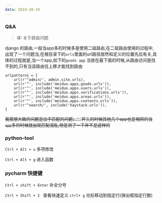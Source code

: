 ```yaml
---
data: 2019-10-19
---
```


### Q&A

> **Q:**
关于路由问题

django 的路由,一般当app多的时候多是使用二级路由,在二级路由使用的过程中,出现了一个问题当,在根目录下的`urls`里面的url路径居然和定义的位置先后有关,具体的过程就是,当一个app,如下的`goods app` 当放在最下面的时候,从路由访问是找不到的,只有当该路由往上移才能找到路由


    urlpatterns = [
        url(r'^admin/', admin.site.urls),
        url(r'^', include('meiduo.apps.goods.urls')),
        url(r'^', include('meiduo.apps.users.urls')),
        url(r'^', include('meiduo.apps.verifications.urls')),
        url(r'^', include('meiduo.apps.areas.urls')),
        url(r'^', include('meiduo.apps.contents.urls')),
        url(r'^search/', include('haystack.urls')),
    ]

~~我猜想大致的问题是由于匹配的问题`r'^'`开头的时候其他几个app也是相同的当`app`多的时候就出现匹配混乱,但是测了一下并不是这样的~~

### python-tool

`Ctrl + Alt + u` 多项修改

`Ctrl + Alt + g` 进入函数


### pycharm 快捷键

`Ctrl + shift + Enter`  补全分号

`Ctrl + Shift + I ` 查看快速定义
`ctrl+ g` 光标移动到指定行(弹出框指定行数)
